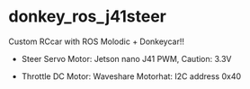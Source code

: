 # donkey_ros_j41steer
Custom RCcar with ROS Molodic + Donkeycar!!

- Steer Servo Motor: Jetson nano J41 PWM, Caution: 3.3V

- Throttle DC Motor: Waveshare Motorhat: I2C address 0x40
